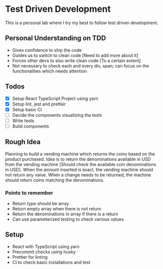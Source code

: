 # Test Driven Development

This is a personal lab where I try my best to follow test driven development.

## Personal Understanding on TDD

- Gives confidence to ship the code
- Guides us to switch to clean code [Need to add more about it]
- Forces other devs to also write clean code [To a certain extent]
- Not necessary to check each and every div, span; can focus on the functionalities which needs attention

## Todos

- [x] Setup React TypeScript Project using yarn
- [x] Setup lint, jest and prettier
- [x] Setup basic CI
- [ ] Decide the components visualizing the tests
- [ ] Write tests
- [ ] Build components

## Rough Idea

Planning to build a vending machine which returns the coins based on the product purchased. Idea is to return the denominations available in USD from the vending machine [Should check the available coin denominations in USD]. When the amount inserted is exact, the vending machine should not return any value. When a change needs to be returned, the machine should return coins matching the denominations.

### Points to remember

- Return type should be array
- Return empty array when there is not return
- Return the denominations in array if there is a return
- Can use parameterized testing to check various values

## Setup

- React with TypeScript using yarn
- Precommit checks using husky
- Prettier for linting
- CI to check basic installations and test
